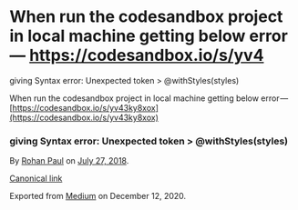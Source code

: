 # When run the codesandbox project in local machine getting below error — https://codesandbox.io/s/yv4

giving Syntax error: Unexpected token > @withStyles(styles)

When run the codesandbox project in local machine getting below error — [https://codesandbox.io/s/yv43ky8xox](https://codesandbox.io/s/yv43ky8xox)

### giving Syntax error: Unexpected token > @withStyles(styles)

By [Rohan Paul](https://medium.com/@paulrohan) on [July 27, 2018](https://medium.com/p/e6ce4862979d).

[Canonical link](https://medium.com/@paulrohan/when-run-the-codesandbox-project-in-local-machine-getting-below-error-e6ce4862979d)

Exported from [Medium](https://medium.com) on December 12, 2020.